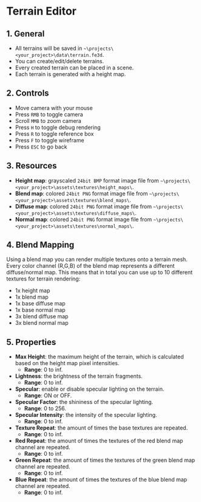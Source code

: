 # Terrain Editor

## 1. General

- All terrains will be saved in `~\projects\<your_project>\data\terrain.fe3d`.
- You can create/edit/delete terrains.
- Every created terrain can be placed in a scene.
- Each terrain is generated with a height map.

## 2. Controls

- Move camera with your mouse
- Press `RMB` to toggle camera
- Scroll `MMB` to zoom camera
- Press `H` to toggle debug rendering
- Press `R` to toggle reference box
- Press `F` to toggle wireframe
- Press `ESC` to go back

## 3. Resources

- **Height map**: grayscaled `24bit BMP` format image file from `~\projects\<your_project>\assets\textures\height_maps\`.
- **Blend map**: colored `24bit PNG` format image file from `~\projects\<your_project>\assets\textures\blend_maps\`.
- **Diffuse map**: colored `24bit PNG` format image file from `~\projects\<your_project>\assets\textures\diffuse_maps\`.
- **Normal map**: colored `24bit PNG` format image file from `~\projects\<your_project>\assets\textures\normal_maps\`.

## 4. Blend Mapping

Using a blend map you can render multiple textures onto a terrain mesh. Every color channel (R,G,B) of the blend map represents a different diffuse/normal map. This means that in total you can use up to 10 different textures for terrain rendering:

- 1x height map
- 1x blend map
- 1x base diffuse map
- 1x base normal map
- 3x blend diffuse map
- 3x blend normal map

## 5. Properties

- **Max Height**: the maximum height of the terrain, which is calculated based on the height map pixel intensities.
  - **Range**: 0 to inf.
- **Lightness**: the brightness of the terrain fragments.
  - **Range**: 0 to inf.
- **Specular**: enable or disable specular lighting on the terrain.
  - **Range**: ON or OFF.
- **Specular Factor**: the shininess of the specular lighting.
  - **Range**: 0 to 256.
- **Specular Intensity**: the intensity of the specular lighting.
  - **Range**: 0 to inf.
- **Texture Repeat**: the amount of times the base textures are repeated.
  - **Range**: 0 to inf.
- **Red Repeat**: the amount of times the textures of the red blend map channel are repeated.
  - **Range**: 0 to inf.
- **Green Repeat**: the amount of times the textures of the green blend map channel are repeated.
  - **Range**: 0 to inf.
- **Blue Repeat**: the amount of times the textures of the blue blend map channel are repeated.
  - **Range**: 0 to inf.

